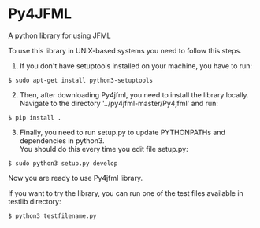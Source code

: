 # Py4JFML
A python library for using JFML


To use this library in UNIX-based systems you need to follow this steps.
  
  
  1. If you don't have setuptools installed on your machine, you have to run:
  
    $ sudo apt-get install python3-setuptools
  
  
  2. Then, after downloading Py4jfml, you need to install the library locally.  
  Navigate to the directory '../py4jfml-master/Py4jfml' and run:
  
  	$ pip install .
  
  
  3. Finally, you need to run setup.py to update PYTHONPATHs and dependencies in python3.  
  You should do this every time you edit file setup.py:
  
  	$ sudo python3 setup.py develop
  

Now you are ready to use Py4jfml library.


  If you want to try the library, you can run one of the test files available in testlib directory:
    
    $ python3 testfilename.py

